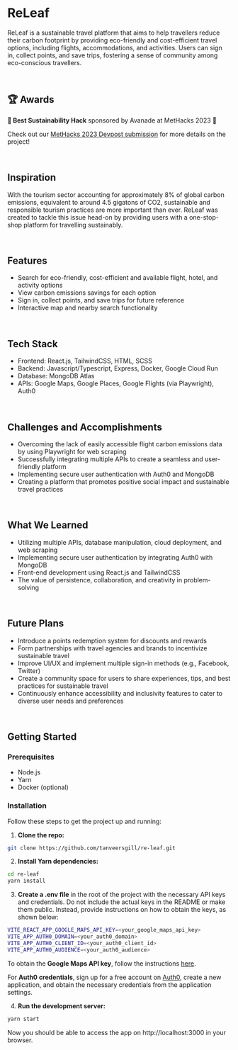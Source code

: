 # ReLeaf

ReLeaf is a sustainable travel platform that aims to help travellers reduce their carbon footprint by providing eco-friendly and cost-efficient travel options, including flights, accommodations, and activities. Users can sign in, collect points, and save trips, fostering a sense of community among eco-conscious travellers.

&nbsp;

## 🏆 Awards

**🌱 Best Sustainability Hack** sponsored by Avanade at MetHacks 2023 🌱

Check out our [MetHacks 2023 Devpost submission](https://devpost.com/software/re-leaf-iu2cje?ref_content=user-portfolio&ref_feature=in_progress) for more details on the project!

&nbsp;

## Inspiration

With the tourism sector accounting for approximately 8% of global carbon emissions, equivalent to around 4.5 gigatons of CO2, sustainable and responsible tourism practices are more important than ever. ReLeaf was created to tackle this issue head-on by providing users with a one-stop-shop platform for travelling sustainably.

&nbsp;

## Features

- Search for eco-friendly, cost-efficient and available flight, hotel, and activity options
- View carbon emissions savings for each option
- Sign in, collect points, and save trips for future reference
- Interactive map and nearby search functionality

&nbsp;

## Tech Stack

- Frontend: React.js, TailwindCSS, HTML, SCSS
- Backend: Javascript/Typescript, Express, Docker, Google Cloud Run
- Database: MongoDB Atlas
- APIs: Google Maps, Google Places, Google Flights (via Playwright), Auth0

&nbsp;

## Challenges and Accomplishments

- Overcoming the lack of easily accessible flight carbon emissions data by using Playwright for web scraping
- Successfully integrating multiple APIs to create a seamless and user-friendly platform
- Implementing secure user authentication with Auth0 and MongoDB
- Creating a platform that promotes positive social impact and sustainable travel practices

&nbsp;

## What We Learned

- Utilizing multiple APIs, database manipulation, cloud deployment, and web scraping
- Implementing secure user authentication by integrating Auth0 with MongoDB
- Front-end development using React.js and TailwindCSS
- The value of persistence, collaboration, and creativity in problem-solving

&nbsp;

## Future Plans

- Introduce a points redemption system for discounts and rewards
- Form partnerships with travel agencies and brands to incentivize sustainable travel
- Improve UI/UX and implement multiple sign-in methods (e.g., Facebook, Twitter)
- Create a community space for users to share experiences, tips, and best practices for sustainable travel
- Continuously enhance accessibility and inclusivity features to cater to diverse user needs and preferences

&nbsp;

## Getting Started

### Prerequisites

- Node.js
- Yarn
- Docker (optional)

### Installation

Follow these steps to get the project up and running:

1. **Clone the repo:**

```bash
git clone https://github.com/tanveersgill/re-leaf.git
```

2. **Install Yarn dependencies:**

```bash
cd re-leaf
yarn install
```

3. **Create a .env file** in the root of the project with the necessary API keys and credentials. Do not include the actual keys in the README or make them public. Instead, provide instructions on how to obtain the keys, as shown below:

```bash
VITE_REACT_APP_GOOGLE_MAPS_API_KEY=<your_google_maps_api_key>
VITE_APP_AUTH0_DOMAIN=<your_auth0_domain>
VITE_APP_AUTH0_CLIENT_ID=<your_auth0_client_id>
VITE_APP_AUTH0_AUDIENCE=<your_auth0_audience>
```

To obtain the **Google Maps API key**, follow the instructions [here](https://developers.google.com/maps/get-started#create-project).

For **Auth0 credentials**, sign up for a free account on [Auth0](https://auth0.com/), create a new application, and obtain the necessary credentials from the application settings.

4. **Run the development server:**

```bash
yarn start
```

Now you should be able to access the app on http://localhost:3000 in your browser.
